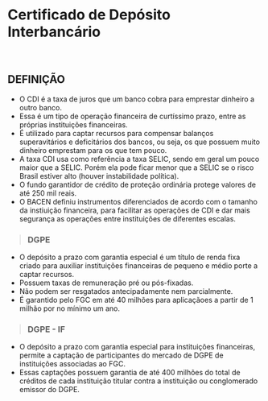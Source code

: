 # Certificado de Depósito Interbancário

<br>

## DEFINIÇÃO
* O CDI é a taxa de juros que um banco cobra para emprestar dinheiro a outro banco.
* Essa é um tipo de operação financeira de curtíssimo prazo, entre as próprias instituições financeiras.
* É utilizado para captar recursos para compensar balanços superavitários e deficitários dos bancos, ou seja, os que possuem muito dinheiro emprestam para os que tem pouco.
* A taxa CDI usa como referência a taxa SELIC, sendo em geral um pouco maior que a SELIC. Porém ela pode ficar menor que a SELIC se o risco Brasil estiver alto (houver instabilidade política).
* O fundo garantidor de crédito de proteção ordinária protege valores de até 250 mil reais.
* O BACEN definiu instrumentos diferenciados de acordo com o tamanho da instiuição financeira, para facilitar as operações de CDI e dar mais segurança as operações entre instituições de diferentes escalas.

> ### DGPE
* O depósito a prazo com garantia especial é um título de renda fixa criado para auxiliar instituições financeiras de pequeno e médio porte a captar recursos.
* Possuem taxas de remuneração pré ou pós-fixadas.
* Não podem ser resgatados antecipadamente nem parcialmente.
* É garantido pelo FGC em até 40 milhões para aplicaçãoes a partir de 1 milhão por no mínimo um ano.

> ### DGPE - IF
* O depósito a prazo com garantia especial para instituições financeiras, permite a captação de participantes do mercado de DGPE de instituições associadas ao FGC.
* Essas captações possuem garantia de até 400 milhões do total de créditos de cada instituição titular contra a instituição ou conglomerado emissor do DGPE.
